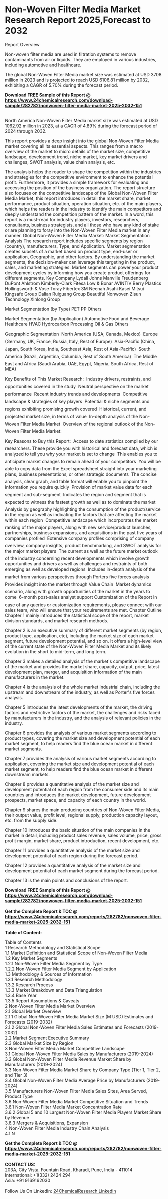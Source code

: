 <h1>Non-Woven Filter Media Market Research Report 2025,Forecast to 2032</h1><p>Report Overview</p><p>
Non-woven filter media are used in filtration systems to remove contaminants from air or liquids. They are employed in various industries, including automotive and healthcare.</p><p>
The global Non-Woven Filter Media market size was estimated at USD 3708 million in 2023 and is projected to reach USD 6106.81 million by 2032, exhibiting a CAGR of 5.70% during the forecast period.</p><div><b>Download FREE Sample of this Report @ 
            <a href="https://www.24chemicalresearch.com/download-sample/282782/nonwoven-filter-media-market-2025-2032-151">
            https://www.24chemicalresearch.com/download-sample/282782/nonwoven-filter-media-market-2025-2032-151</a></b></div><br><p>
North America Non-Woven Filter Media market size was estimated at USD 1062.92 million in 2023, at a CAGR of 4.89% during the forecast period of 2024 through 2032.</p><p>
This report provides a deep insight into the global Non-Woven Filter Media market covering all its essential aspects. This ranges from a macro overview of the market to micro details of the market size, competitive landscape, development trend, niche market, key market drivers and challenges, SWOT analysis, value chain analysis, etc.</p><p>
The analysis helps the reader to shape the competition within the industries and strategies for the competitive environment to enhance the potential profit. Furthermore, it provides a simple framework for evaluating and accessing the position of the business organization. The report structure also focuses on the competitive landscape of the Global Non-Woven Filter Media Market, this report introduces in detail the market share, market performance, product situation, operation situation, etc. of the main players, which helps the readers in the industry to identify the main competitors and deeply understand the competition pattern of the market.
In a word, this report is a must-read for industry players, investors, researchers, consultants, business strategists, and all those who have any kind of stake or are planning to foray into the Non-Woven Filter Media market in any manner.
Global Non-Woven Filter Media Market: Market Segmentation Analysis
The research report includes specific segments by region (country), manufacturers, Type, and Application. Market segmentation creates subsets of a market based on product type, end-user or application, Geographic, and other factors. By understanding the market segments, the decision-maker can leverage this targeting in the product, sales, and marketing strategies. Market segments can power your product development cycles by informing how you create product offerings for different segments.
Key Company
Lydall
Johns Manville
Freudenberg
DuPont
Ahlstrom
Kimberly-Clark
Fitesa
Low &amp; Bonar
AVINTIV
Berry Plastics
Hollingsworth &amp; Vose
Toray
Fibertex
3M
Neenah
Asahi Kasei
Mitsui
Kingsafe Group
Dalian Ruiguang Group
Beautiful Nonwoven
Zisun Technology
Xinlong Group</p><p>
Market Segmentation (by Type)
PET
PP
Others</p><p>
Market Segmentation (by Application)
Automotive
Food and Beverage
Healthcare
HVAC
Hydrocarbon Processing
Oil &amp; Gas
Others</p><p>
Geographic Segmentation
 North America (USA, Canada, Mexico)
 Europe (Germany, UK, France, Russia, Italy, Rest of Europe)
 Asia-Pacific (China, Japan, South Korea, India, Southeast Asia, Rest of Asia-Pacific)
 South America (Brazil, Argentina, Columbia, Rest of South America)
 The Middle East and Africa (Saudi Arabia, UAE, Egypt, Nigeria, South Africa, Rest of MEA)</p><p>
Key Benefits of This Market Research:
 Industry drivers, restraints, and opportunities covered in the study
 Neutral perspective on the market performance
 Recent industry trends and developments
 Competitive landscape &amp; strategies of key players
 Potential &amp; niche segments and regions exhibiting promising growth covered
 Historical, current, and projected market size, in terms of value
 In-depth analysis of the Non-Woven Filter Media Market
 Overview of the regional outlook of the Non-Woven Filter Media Market:</p><p>
Key Reasons to Buy this Report:
 Access to date statistics compiled by our researchers. These provide you with historical and forecast data, which is analyzed to tell you why your market is set to change
 This enables you to anticipate market changes to remain ahead of your competitors
 You will be able to copy data from the Excel spreadsheet straight into your marketing plans, business presentations, or other strategic documents
 The concise analysis, clear graph, and table format will enable you to pinpoint the information you require quickly
 Provision of market value data for each segment and sub-segment
 Indicates the region and segment that is expected to witness the fastest growth as well as to dominate the market
 Analysis by geography highlighting the consumption of the product/service in the region as well as indicating the factors that are affecting the market within each region
 Competitive landscape which incorporates the market ranking of the major players, along with new service/product launches, partnerships, business expansions, and acquisitions in the past five years of companies profiled
 Extensive company profiles comprising of company overview, company insights, product benchmarking, and SWOT analysis for the major market players
 The current as well as the future market outlook of the industry concerning recent developments which involve growth opportunities and drivers as well as challenges and restraints of both emerging as well as developed regions
 Includes in-depth analysis of the market from various perspectives through Porters five forces analysis
 Provides insight into the market through Value Chain
 Market dynamics scenario, along with growth opportunities of the market in the years to come
 6-month post-sales analyst support
Customization of the Report
In case of any queries or customization requirements, please connect with our sales team, who will ensure that your requirements are met.
Chapter Outline
Chapter 1 mainly introduces the statistical scope of the report, market division standards, and market research methods.</p><p>
Chapter 2 is an executive summary of different market segments (by region, product type, application, etc), including the market size of each market segment, future development potential, and so on. It offers a high-level view of the current state of the Non-Woven Filter Media Market and its likely evolution in the short to mid-term, and long term.</p><p>
Chapter 3 makes a detailed analysis of the market's competitive landscape of the market and provides the market share, capacity, output, price, latest development plan, merger, and acquisition information of the main manufacturers in the market.</p><p>
Chapter 4 is the analysis of the whole market industrial chain, including the upstream and downstream of the industry, as well as Porter's five forces analysis.</p><p>
Chapter 5 introduces the latest developments of the market, the driving factors and restrictive factors of the market, the challenges and risks faced by manufacturers in the industry, and the analysis of relevant policies in the industry.</p><p>
Chapter 6 provides the analysis of various market segments according to product types, covering the market size and development potential of each market segment, to help readers find the blue ocean market in different market segments.</p><p>
Chapter 7 provides the analysis of various market segments according to application, covering the market size and development potential of each market segment, to help readers find the blue ocean market in different downstream markets.</p><p>
Chapter 8 provides a quantitative analysis of the market size and development potential of each region from the consumer side and its main countries and introduces the market development, future development prospects, market space, and capacity of each country in the world.</p><p>
Chapter 9 shares the main producing countries of Non-Woven Filter Media, their output value, profit level, regional supply, production capacity layout, etc. from the supply side.</p><p>
Chapter 10 introduces the basic situation of the main companies in the market in detail, including product sales revenue, sales volume, price, gross profit margin, market share, product introduction, recent development, etc.</p><p>
Chapter 11 provides a quantitative analysis of the market size and development potential of each region during the forecast period.</p><p>
Chapter 12 provides a quantitative analysis of the market size and development potential of each market segment during the forecast period.</p><p>
Chapter 13 is the main points and conclusions of the report.</p><p>
</p><div><b>Download FREE Sample of this Report @ 
            <a href="https://www.24chemicalresearch.com/download-sample/282782/nonwoven-filter-media-market-2025-2032-151">
            https://www.24chemicalresearch.com/download-sample/282782/nonwoven-filter-media-market-2025-2032-151</a></b></div><br><div><b>Get the Complete Report & TOC @ 
            <a href="https://www.24chemicalresearch.com/reports/282782/nonwoven-filter-media-market-2025-2032-151">
            https://www.24chemicalresearch.com/reports/282782/nonwoven-filter-media-market-2025-2032-151</a></b></div><br>
            <b>Table of Content:</b><p>Table of Contents<br />
1 Research Methodology and Statistical Scope<br />
1.1 Market Definition and Statistical Scope of Non-Woven Filter Media<br />
1.2 Key Market Segments<br />
1.2.1 Non-Woven Filter Media Segment by Type<br />
1.2.2 Non-Woven Filter Media Segment by Application<br />
1.3 Methodology & Sources of Information<br />
1.3.1 Research Methodology<br />
1.3.2 Research Process<br />
1.3.3 Market Breakdown and Data Triangulation<br />
1.3.4 Base Year<br />
1.3.5 Report Assumptions & Caveats<br />
2 Non-Woven Filter Media Market Overview<br />
2.1 Global Market Overview<br />
2.1.1 Global Non-Woven Filter Media Market Size (M USD) Estimates and Forecasts (2019-2032)<br />
2.1.2 Global Non-Woven Filter Media Sales Estimates and Forecasts (2019-2032)<br />
2.2 Market Segment Executive Summary<br />
2.3 Global Market Size by Region<br />
3 Non-Woven Filter Media Market Competitive Landscape<br />
3.1 Global Non-Woven Filter Media Sales by Manufacturers (2019-2024)<br />
3.2 Global Non-Woven Filter Media Revenue Market Share by Manufacturers (2019-2024)<br />
3.3 Non-Woven Filter Media Market Share by Company Type (Tier 1, Tier 2, and Tier 3)<br />
3.4 Global Non-Woven Filter Media Average Price by Manufacturers (2019-2024)<br />
3.5 Manufacturers Non-Woven Filter Media Sales Sites, Area Served, Product Type<br />
3.6 Non-Woven Filter Media Market Competitive Situation and Trends<br />
3.6.1 Non-Woven Filter Media Market Concentration Rate<br />
3.6.2 Global 5 and 10 Largest Non-Woven Filter Media Players Market Share by Revenue<br />
3.6.3 Mergers & Acquisitions, Expansion<br />
4 Non-Woven Filter Media Industry Chain Analysis<br />
4.1 N</p><div><b>Get the Complete Report & TOC @ 
            <a href="https://www.24chemicalresearch.com/reports/282782/nonwoven-filter-media-market-2025-2032-151">
            https://www.24chemicalresearch.com/reports/282782/nonwoven-filter-media-market-2025-2032-151</a></b></div><br><b>CONTACT US:</b><br>
            203A, City Vista, Fountain Road, Kharadi, Pune, India - 411014<br>
            International: +1(332) 2424 294<br>
            Asia: +91 9169162030 <br><br>
            Follow Us On LinkedIn: <a href="https://www.linkedin.com/company/24chemicalresearch/">24ChemicalResearch LinkedIn</a>